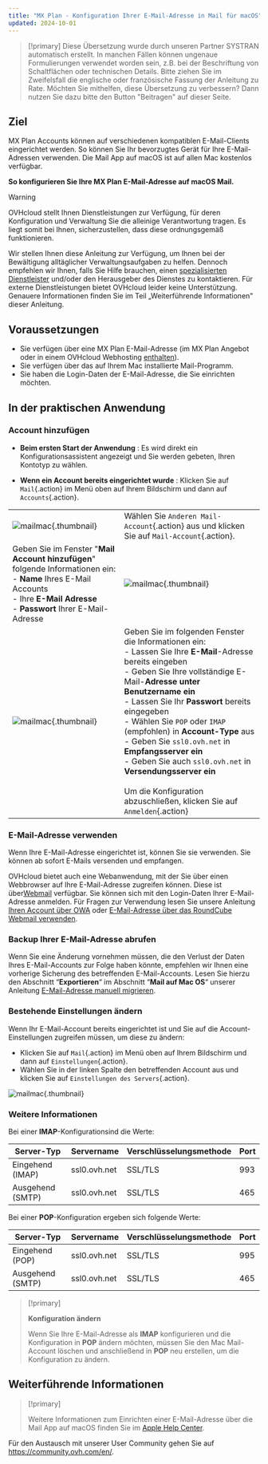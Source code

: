 ```yaml
---
title: "MX Plan - Konfiguration Ihrer E-Mail-Adresse in Mail für macOS"
updated: 2024-10-01
---
```


> [!primary]
> Diese Übersetzung wurde durch unseren Partner SYSTRAN automatisch erstellt. In manchen Fällen können ungenaue Formulierungen verwendet worden sein, z.B. bei der Beschriftung von Schaltflächen oder technischen Details. Bitte ziehen Sie im Zweifelsfall die englische oder französische Fassung der Anleitung zu Rate. Möchten Sie mithelfen, diese Übersetzung zu verbessern? Dann nutzen Sie dazu bitte den Button "Beitragen" auf dieser Seite.
>

## Ziel

MX Plan Accounts können auf verschiedenen kompatiblen E-Mail-Clients eingerichtet werden. So können Sie Ihr bevorzugtes Gerät für Ihre E-Mail-Adressen verwenden. Die Mail App auf macOS ist auf allen Mac kostenlos verfügbar.

**So konfigurieren Sie Ihre MX Plan E-Mail-Adresse auf macOS Mail.**

> [!warning]
>
> OVHcloud stellt Ihnen Dienstleistungen zur Verfügung, für deren Konfiguration und Verwaltung Sie die alleinige Verantwortung tragen. Es liegt somit bei Ihnen, sicherzustellen, dass diese ordnungsgemäß funktionieren.
> 
> Wir stellen Ihnen diese Anleitung zur Verfügung, um Ihnen bei der Bewältigung alltäglicher Verwaltungsaufgaben zu helfen. Dennoch empfehlen wir Ihnen, falls Sie Hilfe brauchen, einen [spezialisierten Dienstleister](/links/partner) und/oder den Herausgeber des Dienstes zu kontaktieren. Für externe Dienstleistungen bietet OVHcloud leider keine Unterstützung. Genauere Informationen finden Sie im Teil „Weiterführende Informationen" dieser Anleitung.
> 

## Voraussetzungen

- Sie verfügen über eine MX Plan E-Mail-Adresse (im MX Plan Angebot oder in einem OVHcloud Webhosting [enthalten](/links/web/hosting)).
- Sie verfügen über das auf Ihrem Mac installierte Mail-Programm.
- Sie haben die Login-Daten der E-Mail-Adresse, die Sie einrichten möchten.
 
## In der praktischen Anwendung

### Account hinzufügen

- **Beim ersten Start der Anwendung** : Es wird direkt ein Konfigurationsassistent angezeigt und Sie werden gebeten, Ihren Kontotyp zu wählen.

- **Wenn ein Account bereits eingerichtet wurde** : Klicken Sie auf `Mail`{.action} im Menü oben auf Ihrem Bildschirm und dann auf `Accounts`{.action}.

|||
|---|---|
|![mailmac](images/mail-mac-mxplan01.png){.thumbnail}|Wählen Sie `Anderen Mail-Account`{.action} aus und klicken Sie auf `Mail-Account`{.action}.|
|Geben Sie im Fenster "**Mail Account hinzufügen**" folgende Informationen ein: <br>- **Name** Ihres E-Mail Accounts <br>- Ihre **E-Mail Adresse** <br>- **Passwort** Ihrer E-Mail-Adresse|![mailmac](images/mail-mac-mxplan02.png){.thumbnail}|
|![mailmac](images/mail-mac-mxplan03.png){.thumbnail}|Geben Sie im folgenden Fenster die Informationen ein: <br>- Lassen Sie Ihre **E-Mail**-Adresse bereits eingeben <br>- Geben Sie Ihre vollständige E-Mail-**Adresse unter Benutzername ein** <br>- Lassen Sie Ihr **Passwort** bereits eingegeben <br>- Wählen Sie `POP` oder `IMAP` (empfohlen) in **Account-Type** aus<br>- Geben Sie `ssl0.ovh.net` in **Empfangsserver ein** <br>- Geben Sie auch `ssl0.ovh.net` in **Versendungsserver ein**<br><br>Um die Konfiguration abzuschließen, klicken Sie auf `Anmelden`{.action}|

### E-Mail-Adresse verwenden

Wenn Ihre E-Mail-Adresse eingerichtet ist, können Sie sie verwenden. Sie können ab sofort E-Mails versenden und empfangen.

OVHcloud bietet auch eine Webanwendung, mit der Sie über einen Webbrowser auf Ihre E-Mail-Adresse zugreifen können. Diese ist über[Webmail](/links/web/email) verfügbar. Sie können sich mit den Login-Daten Ihrer E-Mail-Adresse anmelden. Für Fragen zur Verwendung lesen Sie unsere Anleitung [Ihren Account über OWA](/pages/web_cloud/email_and_collaborative_solutions/using_the_outlook_web_app_webmail/email_owa) oder [E-Mail-Adresse über das RoundCube Webmail verwenden](/pages/web_cloud/email_and_collaborative_solutions/mx_plan/email_roundcube).

### Backup Ihrer E-Mail-Adresse abrufen

Wenn Sie eine Änderung vornehmen müssen, die den Verlust der Daten Ihres E-Mail-Accounts zur Folge haben könnte, empfehlen wir Ihnen eine vorherige Sicherung des betreffenden E-Mail-Accounts. Lesen Sie hierzu den Abschnitt “**Exportieren**“ im Abschnitt “**Mail auf Mac OS**“ unserer Anleitung [E-Mail-Adresse manuell migrieren](/pages/web_cloud/email_and_collaborative_solutions/migrating/manual_email_migration#exportieren).

### Bestehende Einstellungen ändern

Wenn Ihr E-Mail-Account bereits eingerichtet ist und Sie auf die Account-Einstellungen zugreifen müssen, um diese zu ändern:

- Klicken Sie auf `Mail`{.action} im Menü oben auf Ihrem Bildschirm und dann auf `Einstellungen`{.action}.
- Wählen Sie in der linken Spalte den betreffenden Account aus und klicken Sie auf `Einstellungen des Servers`{.action}.

![mailmac](images/mail-mac-mxplan04.png){.thumbnail}

### Weitere Informationen

Bei einer **IMAP**-Konfigurationsind die Werte:

|Server-Typ|Servername|Verschlüsselungsmethode|Port|
|---|---|---|---|
|Eingehend (IMAP)|ssl0.ovh.net|SSL/TLS|993|
|Ausgehend (SMTP)|ssl0.ovh.net|SSL/TLS|465|

Bei einer **POP**-Konfiguration ergeben sich folgende Werte:

|Server-Typ|Servername|Verschlüsselungsmethode|Port|
|---|---|---|---|
|Eingehend (POP)|ssl0.ovh.net|SSL/TLS|995|
|Ausgehend (SMTP)|ssl0.ovh.net|SSL/TLS|465|

> [!primary]
>
> **Konfiguration ändern**
>
> Wenn Sie Ihre E-Mail-Adresse als **IMAP** konfigurieren und die Konfiguration in **POP** ändern möchten, müssen Sie den Mac Mail-Account löschen und anschließend in **POP** neu erstellen, um die Konfiguration zu ändern.

## Weiterführende Informationen

> [!primary]
>
> Weitere Informationen zum Einrichten einer E-Mail-Adresse über die Mail App auf macOS finden Sie im [Apple Help Center](https://support.apple.com/de-de/guide/mail/mail35803/mac).

Für den Austausch mit unserer User Community gehen Sie auf <https://community.ovh.com/en/>.
